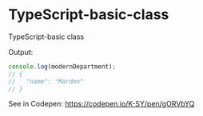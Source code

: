 # TypeScript-basic-class
TypeScript-basic class

Output:
``` Javascript
console.log(modernDepartment);
// {
//   "name": "Mardon"
// }
```

See in Codepen:
https://codepen.io/K-SY/pen/gORVbYQ
